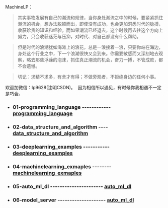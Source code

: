 MachineLP：

> 其实事物发展有自己的潮流和规律，当你身处潮流之中的时候，要紧紧抓住潮流的机会，想办法脱颖而出，即使没有成功，也会更加洞悉时代的脉搏，收获珍贵的知识和经验。而如果潮流已经退去，这个时候再去往这个方向上努力，只会收获迷茫与压抑，对时代、对自己都没有什么帮助。

> 但是时代的浪潮犹如海滩上的浪花，总是一浪接着一浪，只要你站在海边，身处这个行业之中，下一个浪潮很快又会到来。你需要敏感而又深刻地去观察，略去那些浮躁的泡沫，抓住真正潮流的机会，奋力一搏，不管成败，都不会遗憾。

> 切记：求精不求多，有舍才有得；不做旁观者，不拒绝身边的任何小事。


欢迎加微信：lp9628(注明CSDN)。  因为相信所以遇见，有时候你我相遇不一定是巧合。



- ### 01-programming_language ------------ [programming_language](./01-programming_language/)

- ### 02-data_structure_and_algorithm ---- [data_structure_and_algorithm](./02-data_structure_and_algorithm/)

- ### 03-deeplearning_examples ----------- [deeplearning_examples](./03-deeplearning_examples/)

- ### 04-machinelearning_exmaples -------- [machinelearning_exmaples](./04-machinelearning_exmaples/)

- ### 05-auto_ml_dl ---------------------- [auto_ml_dl](./05-auto_ml_dl/)

- ### 06-model_server -------------------- [auto_ml_dl](./06-model_server/)